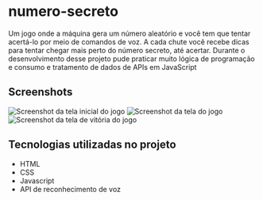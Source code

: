 # numero-secreto
 Um jogo onde a máquina gera um número aleatório e você tem que tentar acertá-lo por meio de comandos de voz. A cada chute você recebe dicas para tentar chegar mais perto do número secreto, até acertar.
 Durante o desenvolvimento desse projeto pude praticar muito lógica de programação e consumo e tratamento de dados de APIs em JavaScript

 
## Screenshots
![Screenshot da tela inicial do jogo](https://i.ibb.co/wgqFVVb/Screenshot-5.png)
![Screenshot da tela do jogo](https://i.ibb.co/SN4pkZ4/Screenshot-6.png)
![Screenshot da tela de vitória do jogo](https://i.ibb.co/KqCzxQ9/Screenshot-7.png)


## Tecnologias utilizadas no projeto
* HTML
* CSS
* Javascript
* API de reconhecimento de voz
